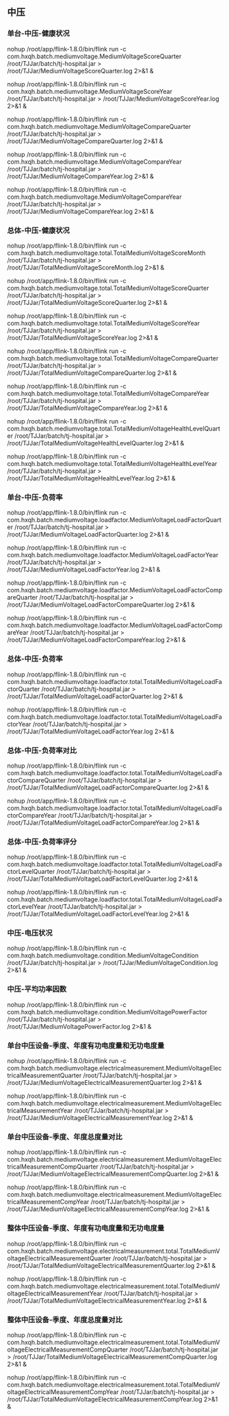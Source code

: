 ## 中压
### 单台-中压-健康状况
nohup /root/app/flink-1.8.0/bin/flink run -c com.hxqh.batch.mediumvoltage.MediumVoltageScoreQuarter /root/TJJar/batch/tj-hospital.jar > /root/TJJar/MediumVoltageScoreQuarter.log 2>&1 &

nohup /root/app/flink-1.8.0/bin/flink run -c com.hxqh.batch.mediumvoltage.MediumVoltageScoreYear /root/TJJar/batch/tj-hospital.jar > /root/TJJar/MediumVoltageScoreYear.log 2>&1 &

nohup /root/app/flink-1.8.0/bin/flink run -c com.hxqh.batch.mediumvoltage.MediumVoltageCompareQuarter /root/TJJar/batch/tj-hospital.jar > /root/TJJar/MediumVoltageCompareQuarter.log 2>&1 &

nohup /root/app/flink-1.8.0/bin/flink run -c com.hxqh.batch.mediumvoltage.MediumVoltageCompareYear /root/TJJar/batch/tj-hospital.jar > /root/TJJar/MediumVoltageCompareYear.log 2>&1 &

nohup /root/app/flink-1.8.0/bin/flink run -c com.hxqh.batch.mediumvoltage.MediumVoltageCompareYear /root/TJJar/batch/tj-hospital.jar > /root/TJJar/MediumVoltageCompareYear.log 2>&1 &


### 总体-中压-健康状况
nohup /root/app/flink-1.8.0/bin/flink run -c com.hxqh.batch.mediumvoltage.total.TotalMediumVoltageScoreMonth /root/TJJar/batch/tj-hospital.jar > /root/TJJar/TotalMediumVoltageScoreMonth.log 2>&1 &

nohup /root/app/flink-1.8.0/bin/flink run -c com.hxqh.batch.mediumvoltage.total.TotalMediumVoltageScoreQuarter /root/TJJar/batch/tj-hospital.jar > /root/TJJar/TotalMediumVoltageScoreQuarter.log 2>&1 &

nohup /root/app/flink-1.8.0/bin/flink run -c com.hxqh.batch.mediumvoltage.total.TotalMediumVoltageScoreYear /root/TJJar/batch/tj-hospital.jar > /root/TJJar/TotalMediumVoltageScoreYear.log 2>&1 &

nohup /root/app/flink-1.8.0/bin/flink run -c com.hxqh.batch.mediumvoltage.total.TotalMediumVoltageCompareQuarter /root/TJJar/batch/tj-hospital.jar > /root/TJJar/TotalMediumVoltageCompareQuarter.log 2>&1 &

nohup /root/app/flink-1.8.0/bin/flink run -c com.hxqh.batch.mediumvoltage.total.TotalMediumVoltageCompareYear /root/TJJar/batch/tj-hospital.jar > /root/TJJar/TotalMediumVoltageCompareYear.log 2>&1 &


nohup /root/app/flink-1.8.0/bin/flink run -c com.hxqh.batch.mediumvoltage.total.TotalMediumVoltageHealthLevelQuarter /root/TJJar/batch/tj-hospital.jar > /root/TJJar/TotalMediumVoltageHealthLevelQuarter.log 2>&1 &

nohup /root/app/flink-1.8.0/bin/flink run -c com.hxqh.batch.mediumvoltage.total.TotalMediumVoltageHealthLevelYear /root/TJJar/batch/tj-hospital.jar > /root/TJJar/TotalMediumVoltageHealthLevelYear.log 2>&1 &

### 单台-中压-负荷率
nohup /root/app/flink-1.8.0/bin/flink run -c com.hxqh.batch.mediumvoltage.loadfactor.MediumVoltageLoadFactorQuarter /root/TJJar/batch/tj-hospital.jar > /root/TJJar/MediumVoltageLoadFactorQuarter.log 2>&1 &

nohup /root/app/flink-1.8.0/bin/flink run -c com.hxqh.batch.mediumvoltage.loadfactor.MediumVoltageLoadFactorYear /root/TJJar/batch/tj-hospital.jar > /root/TJJar/MediumVoltageLoadFactorYear.log 2>&1 &

nohup /root/app/flink-1.8.0/bin/flink run -c com.hxqh.batch.mediumvoltage.loadfactor.MediumVoltageLoadFactorCompareQuarter /root/TJJar/batch/tj-hospital.jar > /root/TJJar/MediumVoltageLoadFactorCompareQuarter.log 2>&1 &

nohup /root/app/flink-1.8.0/bin/flink run -c com.hxqh.batch.mediumvoltage.loadfactor.MediumVoltageLoadFactorCompareYear /root/TJJar/batch/tj-hospital.jar > /root/TJJar/MediumVoltageLoadFactorCompareYear.log 2>&1 &


### 总体-中压-负荷率
nohup /root/app/flink-1.8.0/bin/flink run -c com.hxqh.batch.mediumvoltage.loadfactor.total.TotalMediumVoltageLoadFactorQuarter /root/TJJar/batch/tj-hospital.jar > /root/TJJar/TotalMediumVoltageLoadFactorQuarter.log 2>&1 &

nohup /root/app/flink-1.8.0/bin/flink run -c com.hxqh.batch.mediumvoltage.loadfactor.total.TotalMediumVoltageLoadFactorYear /root/TJJar/batch/tj-hospital.jar > /root/TJJar/TotalMediumVoltageLoadFactorYear.log 2>&1 &

### 总体-中压-负荷率对比
nohup /root/app/flink-1.8.0/bin/flink run -c com.hxqh.batch.mediumvoltage.loadfactor.total.TotalMediumVoltageLoadFactorCompareQuarter /root/TJJar/batch/tj-hospital.jar > /root/TJJar/TotalMediumVoltageLoadFactorCompareQuarter.log 2>&1 &

nohup /root/app/flink-1.8.0/bin/flink run -c com.hxqh.batch.mediumvoltage.loadfactor.total.TotalMediumVoltageLoadFactorCompareYear /root/TJJar/batch/tj-hospital.jar > /root/TJJar/TotalMediumVoltageLoadFactorCompareYear.log 2>&1 &


### 总体-中压-负荷率评分
nohup /root/app/flink-1.8.0/bin/flink run -c com.hxqh.batch.mediumvoltage.loadfactor.total.TotalMediumVoltageLoadFactorLevelQuarter /root/TJJar/batch/tj-hospital.jar > /root/TJJar/TotalMediumVoltageLoadFactorLevelQuarter.log 2>&1 &

nohup /root/app/flink-1.8.0/bin/flink run -c com.hxqh.batch.mediumvoltage.loadfactor.total.TotalMediumVoltageLoadFactorLevelYear /root/TJJar/batch/tj-hospital.jar > /root/TJJar/TotalMediumVoltageLoadFactorLevelYear.log 2>&1 &

### 中压-电压状况
nohup /root/app/flink-1.8.0/bin/flink run -c com.hxqh.batch.mediumvoltage.condition.MediumVoltageCondition /root/TJJar/batch/tj-hospital.jar > /root/TJJar/MediumVoltageCondition.log 2>&1 &

### 中压-平均功率因数
nohup /root/app/flink-1.8.0/bin/flink run -c com.hxqh.batch.mediumvoltage.condition.MediumVoltagePowerFactor /root/TJJar/batch/tj-hospital.jar > /root/TJJar/MediumVoltagePowerFactor.log 2>&1 &

### 单台中压设备-季度、年度有功电度量和无功电度量
nohup /root/app/flink-1.8.0/bin/flink run -c com.hxqh.batch.mediumvoltage.electricalmeasurement.MediumVoltageElectricalMeasurementQuarter /root/TJJar/batch/tj-hospital.jar > /root/TJJar/MediumVoltageElectricalMeasurementQuarter.log 2>&1 &

nohup /root/app/flink-1.8.0/bin/flink run -c com.hxqh.batch.mediumvoltage.electricalmeasurement.MediumVoltageElectricalMeasurementYear /root/TJJar/batch/tj-hospital.jar > /root/TJJar/MediumVoltageElectricalMeasurementYear.log 2>&1 &

### 单台中压设备-季度、年度总度量对比
nohup /root/app/flink-1.8.0/bin/flink run -c com.hxqh.batch.mediumvoltage.electricalmeasurement.MediumVoltageElectricalMeasurementCompQuarter /root/TJJar/batch/tj-hospital.jar > /root/TJJar/MediumVoltageElectricalMeasurementCompQuarter.log 2>&1 &

nohup /root/app/flink-1.8.0/bin/flink run -c com.hxqh.batch.mediumvoltage.electricalmeasurement.MediumVoltageElectricalMeasurementCompYear /root/TJJar/batch/tj-hospital.jar > /root/TJJar/MediumVoltageElectricalMeasurementCompYear.log 2>&1 &


### 整体中压设备-季度、年度有功电度量和无功电度量
nohup /root/app/flink-1.8.0/bin/flink run -c com.hxqh.batch.mediumvoltage.electricalmeasurement.total.TotalMediumVoltageElectricalMeasurementQuarter /root/TJJar/batch/tj-hospital.jar > /root/TJJar/TotalMediumVoltageElectricalMeasurementQuarter.log 2>&1 &

nohup /root/app/flink-1.8.0/bin/flink run -c com.hxqh.batch.mediumvoltage.electricalmeasurement.total.TotalMediumVoltageElectricalMeasurementYear /root/TJJar/batch/tj-hospital.jar > /root/TJJar/TotalMediumVoltageElectricalMeasurementYear.log 2>&1 &

### 整体中压设备-季度、年度总度量对比
nohup /root/app/flink-1.8.0/bin/flink run -c com.hxqh.batch.mediumvoltage.electricalmeasurement.total.TotalMediumVoltageElectricalMeasurementCompQuarter /root/TJJar/batch/tj-hospital.jar > /root/TJJar/TotalMediumVoltageElectricalMeasurementCompQuarter.log 2>&1 &

nohup /root/app/flink-1.8.0/bin/flink run -c com.hxqh.batch.mediumvoltage.electricalmeasurement.total.TotalMediumVoltageElectricalMeasurementCompYear /root/TJJar/batch/tj-hospital.jar > /root/TJJar/TotalMediumVoltageElectricalMeasurementCompYear.log 2>&1 &


 